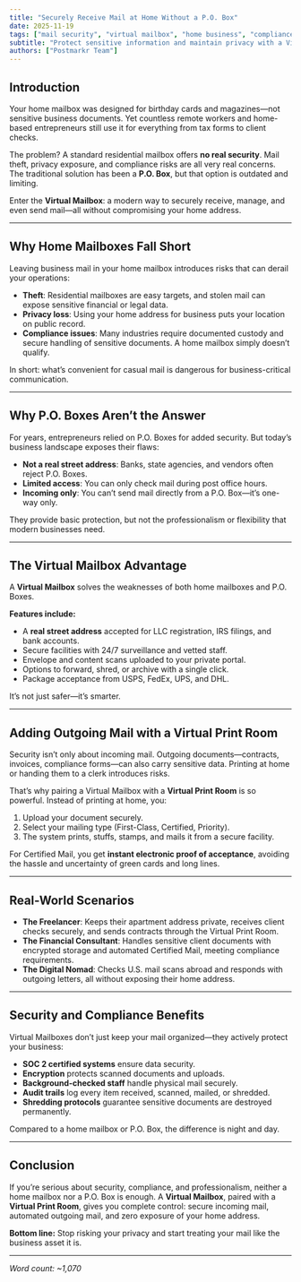 ```yaml
---
title: "Securely Receive Mail at Home Without a P.O. Box"
date: 2025-11-19
tags: ["mail security", "virtual mailbox", "home business", "compliance"]
subtitle: "Protect sensitive information and maintain privacy with a Virtual Mailbox."
authors: ["Postmarkr Team"]
---
```


## Introduction

Your home mailbox was designed for birthday cards and magazines—not sensitive business documents. Yet countless remote workers and home-based entrepreneurs still use it for everything from tax forms to client checks.  

The problem? A standard residential mailbox offers **no real security**. Mail theft, privacy exposure, and compliance risks are all very real concerns. The traditional solution has been a **P.O. Box**, but that option is outdated and limiting.  

Enter the **Virtual Mailbox**: a modern way to securely receive, manage, and even send mail—all without compromising your home address.  

---

## Why Home Mailboxes Fall Short

Leaving business mail in your home mailbox introduces risks that can derail your operations:  

- **Theft**: Residential mailboxes are easy targets, and stolen mail can expose sensitive financial or legal data.  
- **Privacy loss**: Using your home address for business puts your location on public record.  
- **Compliance issues**: Many industries require documented custody and secure handling of sensitive documents. A home mailbox simply doesn’t qualify.  

In short: what’s convenient for casual mail is dangerous for business-critical communication.  

---

## Why P.O. Boxes Aren’t the Answer

For years, entrepreneurs relied on P.O. Boxes for added security. But today’s business landscape exposes their flaws:  

- **Not a real street address**: Banks, state agencies, and vendors often reject P.O. Boxes.  
- **Limited access**: You can only check mail during post office hours.  
- **Incoming only**: You can’t send mail directly from a P.O. Box—it’s one-way only.  

They provide basic protection, but not the professionalism or flexibility that modern businesses need.  

---

## The Virtual Mailbox Advantage

A **Virtual Mailbox** solves the weaknesses of both home mailboxes and P.O. Boxes.  

**Features include:**  
- A **real street address** accepted for LLC registration, IRS filings, and bank accounts.  
- Secure facilities with 24/7 surveillance and vetted staff.  
- Envelope and content scans uploaded to your private portal.  
- Options to forward, shred, or archive with a single click.  
- Package acceptance from USPS, FedEx, UPS, and DHL.  

It’s not just safer—it’s smarter.  

---

## Adding Outgoing Mail with a Virtual Print Room

Security isn’t only about incoming mail. Outgoing documents—contracts, invoices, compliance forms—can also carry sensitive data. Printing at home or handing them to a clerk introduces risks.  

That’s why pairing a Virtual Mailbox with a **Virtual Print Room** is so powerful. Instead of printing at home, you:  

1. Upload your document securely.  
2. Select your mailing type (First-Class, Certified, Priority).  
3. The system prints, stuffs, stamps, and mails it from a secure facility.  

For Certified Mail, you get **instant electronic proof of acceptance**, avoiding the hassle and uncertainty of green cards and long lines.  

---

## Real-World Scenarios

- **The Freelancer**: Keeps their apartment address private, receives client checks securely, and sends contracts through the Virtual Print Room.  
- **The Financial Consultant**: Handles sensitive client documents with encrypted storage and automated Certified Mail, meeting compliance requirements.  
- **The Digital Nomad**: Checks U.S. mail scans abroad and responds with outgoing letters, all without exposing their home address.  

---

## Security and Compliance Benefits

Virtual Mailboxes don’t just keep your mail organized—they actively protect your business:  

- **SOC 2 certified systems** ensure data security.  
- **Encryption** protects scanned documents and uploads.  
- **Background-checked staff** handle physical mail securely.  
- **Audit trails** log every item received, scanned, mailed, or shredded.  
- **Shredding protocols** guarantee sensitive documents are destroyed permanently.  

Compared to a home mailbox or P.O. Box, the difference is night and day.  

---

## Conclusion

If you’re serious about security, compliance, and professionalism, neither a home mailbox nor a P.O. Box is enough. A **Virtual Mailbox**, paired with a **Virtual Print Room**, gives you complete control: secure incoming mail, automated outgoing mail, and zero exposure of your home address.  

**Bottom line:** Stop risking your privacy and start treating your mail like the business asset it is.  

---
*Word count: ~1,070*
